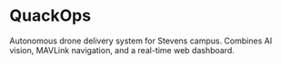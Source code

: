 # QuackOps
Autonomous drone delivery system for Stevens campus. Combines AI vision, MAVLink navigation, and a real-time web dashboard.
